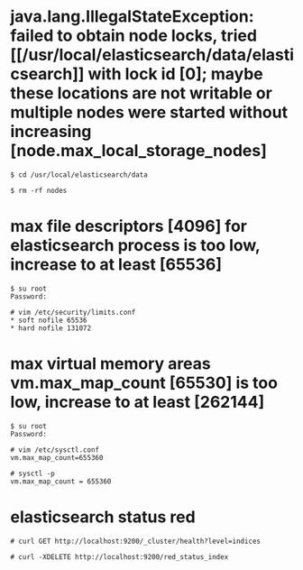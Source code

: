 # java.lang.IllegalStateException: failed to obtain node locks, tried [[/usr/local/elasticsearch/data/elasticsearch]] with lock id [0]; maybe these locations are not writable or multiple nodes were started without increasing [node.max_local_storage_nodes]
```
$ cd /usr/local/elasticsearch/data

$ rm -rf nodes
```

# max file descriptors [4096] for elasticsearch process is too low, increase to at least [65536]
```
$ su root
Password: 

# vim /etc/security/limits.conf
* soft nofile 65536
* hard nofile 131072
```

# max virtual memory areas vm.max_map_count [65530] is too low, increase to at least [262144]
```
$ su root
Password: 

# vim /etc/sysctl.conf
vm.max_map_count=655360

# sysctl -p
vm.max_map_count = 655360
```

# elasticsearch status red
```
# curl GET http://localhost:9200/_cluster/health?level=indices

# curl -XDELETE http://localhost:9200/red_status_index
```
